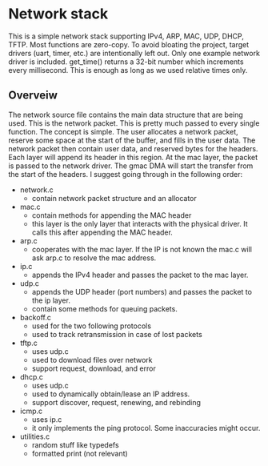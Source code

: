 # Network stack

This is a simple network stack supporting IPv4, ARP, MAC, UDP, DHCP, TFTP. Most functions are zero-copy. To avoid bloating the project, target drivers (uart, timer, etc.) are intentionally left out. Only one example network driver is included. get_time() returns a 32-bit number which increments every millisecond. This is enough as long as we used relative times only.

## Overveiw

The network source file contains the main data structure that are being used. This is the network packet. This is pretty much passed to every single function. The concept is simple. The user allocates a network packet, reserve some space at the start of the buffer, and fills in the user data. The network packet then contain user data, and reserved bytes for the headers. Each layer will append its header in this region. At the mac layer, the packet is passed to the network driver. The gmac DMA will start the transfer from the start of the headers. I suggest going through in the following order:

- network.c 
  - contain network packet structure and an allocator
- mac.c
  - contain methods for appending the MAC header
  - this layer is the only layer that interacts with the physical driver. It calls this after appending the MAC header.
- arp.c
  - cooperates with the mac layer. If the IP is not known the mac.c will ask arp.c to resolve the mac address.
- ip.c
  - appends the IPv4 header and passes the packet to the mac layer.
- udp.c
  - appends the UDP header (port numbers) and passes the packet to the ip layer.
  - contain some methods for queuing packets.
- backoff.c
  - used for the two following protocols
  - used to track retransmission in case of lost packets
- tftp.c
  - uses udp.c
  - used to download files over network
  - support request, download, and error
- dhcp.c
  - uses udp.c
  - used to dynamically obtain/lease an IP address.
  - support discover, request, renewing, and rebinding
- icmp.c
  - uses ip.c
  - it only implements the ping protocol. Some inaccuracies might occur.
- utilities.c
  - random stuff like typedefs
  - formatted print (not relevant)
